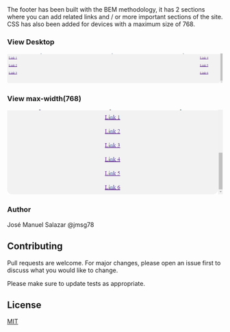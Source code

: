 ## 

The footer has been built with the BEM methodology, it has 2 sections where you can add related links and / or more important sections of the site. CSS has also been added for devices with a maximum size of 768.

### View Desktop 
![View Desktop](../resources/images/menu1024.png)

### View max-width(768) 
![View Device Movil](../resources/images/menu768.png)

### Author
José Manuel Salazar @jmsg78

## Contributing
Pull requests are welcome. For major changes, please open an issue first to discuss what you would like to change.

Please make sure to update tests as appropriate.

## License
[MIT](https://choosealicense.com/licenses/mit/)